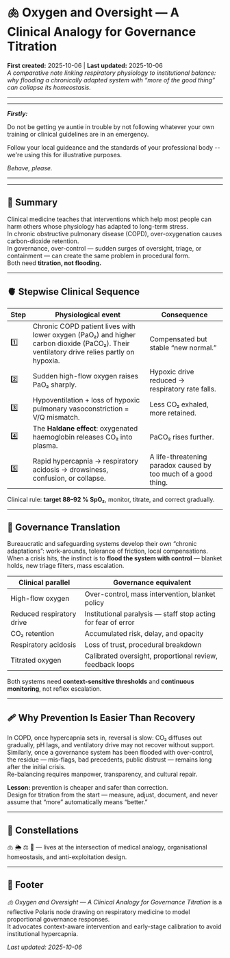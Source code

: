# 🫁 Oxygen and Oversight — A Clinical Analogy for Governance Titration  
**First created:** 2025-10-06 | **Last updated:** 2025-10-06  
*A comparative note linking respiratory physiology to institutional balance: why flooding a chronically adapted system with “more of the good thing” can collapse its homeostasis.*  

---

---

_**Firstly:**_

Do not be getting ye auntie in trouble by not following whatever your own training or clinical guidelines are in an emergency.  

Follow your local guideance and the standards of your professional body -- we're using this for illustrative purposes.  

*Behave, please.*

---

---

## 🧭 Summary  
Clinical medicine teaches that interventions which help most people can harm others whose physiology has adapted to long-term stress.  
In chronic obstructive pulmonary disease (COPD), over-oxygenation causes carbon-dioxide retention.  
In governance, over-control — sudden surges of oversight, triage, or containment — can create the same problem in procedural form.  
Both need **titration, not flooding.**

---

## 🫀 Stepwise Clinical Sequence  

| Step | Physiological event | Consequence |
|------|---------------------|-------------|
| 1️⃣ | Chronic COPD patient lives with lower oxygen (PaO₂) and higher carbon dioxide (PaCO₂). Their ventilatory drive relies partly on hypoxia. | Compensated but stable “new normal.” |
| 2️⃣ | Sudden high-flow oxygen raises PaO₂ sharply. | Hypoxic drive reduced → respiratory rate falls. |
| 3️⃣ | Hypoventilation + loss of hypoxic pulmonary vasoconstriction = V/Q mismatch. | Less CO₂ exhaled, more retained. |
| 4️⃣ | The **Haldane effect**: oxygenated haemoglobin releases CO₂ into plasma. | PaCO₂ rises further. |
| 5️⃣ | Rapid hypercapnia → respiratory acidosis → drowsiness, confusion, or collapse. | A life-threatening paradox caused by too much of a good thing. |

Clinical rule: **target 88–92 % SpO₂**, monitor, titrate, and correct gradually.

---

## 🧭 Governance Translation  
Bureaucratic and safeguarding systems develop their own “chronic adaptations”: work-arounds, tolerance of friction, local compensations.  
When a crisis hits, the instinct is to **flood the system with control** — blanket holds, new triage filters, mass escalation.  

| Clinical parallel | Governance equivalent |
|--------------------|-----------------------|
| High-flow oxygen | Over-control, mass intervention, blanket policy |
| Reduced respiratory drive | Institutional paralysis — staff stop acting for fear of error |
| CO₂ retention | Accumulated risk, delay, and opacity |
| Respiratory acidosis | Loss of trust, procedural breakdown |
| Titrated oxygen | Calibrated oversight, proportional review, feedback loops |

Both systems need **context-sensitive thresholds** and **continuous monitoring**, not reflex escalation.

---

## 🩹 Why Prevention Is Easier Than Recovery  
In COPD, once hypercapnia sets in, reversal is slow: CO₂ diffuses out gradually, pH lags, and ventilatory drive may not recover without support.  
Similarly, once a governance system has been flooded with over-control, the residue — mis-flags, bad precedents, public distrust — remains long after the initial crisis.  
Re-balancing requires manpower, transparency, and cultural repair.  

**Lesson:** prevention is cheaper and safer than correction.  
Design for titration from the start — measure, adjust, document, and never assume that “more” automatically means “better.”

---

## 🌌 Constellations  
🫁 🌦️ ⚖️ 🧮 — lives at the intersection of medical analogy, organisational homeostasis, and anti-exploitation design.

---

## 🏮 Footer  
*🫁 Oxygen and Oversight — A Clinical Analogy for Governance Titration* is a reflective Polaris node drawing on respiratory medicine to model proportional governance responses.  
It advocates context-aware intervention and early-stage calibration to avoid institutional hypercapnia.

_Last updated: 2025-10-06_

